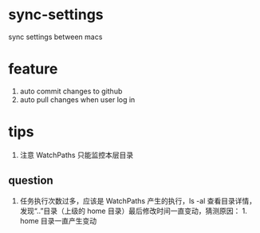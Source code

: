 # sync-settings

sync settings between macs

# feature

1. auto commit changes to github
2. auto pull changes when user log in

# tips

1. 注意 WatchPaths 只能监控本层目录

## question

1. 任务执行次数过多，应该是 WatchPaths 产生的执行，ls -al 查看目录详情，发现“..”目录（上级的 home 目录）最后修改时间一直变动，猜测原因： 1. home 目录一直产生变动
